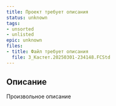 ```yaml
---
title: Проект требует описания
status: unknown
tags:
- unsorted
- unlisted
epic: unknown
files:
- title: Файл требует описания
  file: 3_Кастет.20250301-234148.FCStd
---
```



## Описание

Произвольное описание